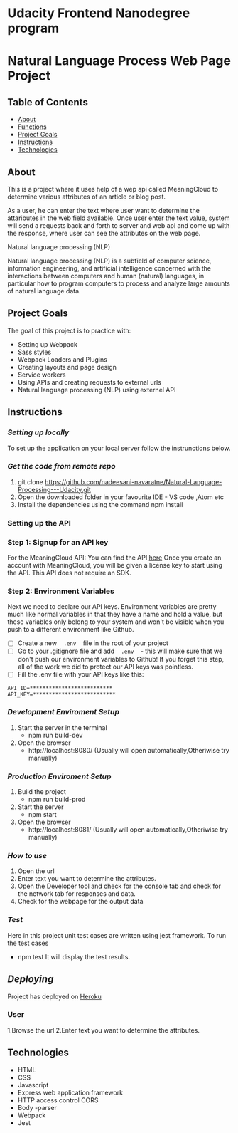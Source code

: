 # Udacity Frontend Nanodegree program

# Natural Language Process Web Page Project

## Table of Contents

* [About](#about)
* [Functions](#functions)
* [Project Goals](#project_goals)
* [Instructions](#instructions)
* [Technologies](#technologies)

## About

This is a project where it uses help of a wep api called MeaningCloud to determine various attributes of an article or blog post.

As a user, he can enter the text where user want to determine the attaributes in the web field available. Once user enter the text value, system will send a requests back and forth to server and web api and come up with the response, where user can see the attributes on the web page.

Natural language processing (NLP)

  Natural language processing (NLP) is a subfield of computer science, information engineering, and artificial intelligence concerned with the interactions between computers and human (natural) languages, in particular how to program computers to process and analyze large amounts of natural language data.

## Project Goals

The goal of this project is to practice with:

* Setting up Webpack
* Sass styles
* Webpack Loaders and Plugins
* Creating layouts and page design
* Service workers
* Using APIs and creating requests to external urls
* Natural language processing (NLP) using externel API

## Instructions

### _Setting up locally_

To set up the application on your local server follow the instrunctions below.

### _Get the code from remote repo_ 

1. git clone https://github.com/nadeesani-navaratne/Natural-Language-Processing---Udacity.git
2. Open the downloaded folder in your favourite IDE - VS code ,Atom etc
3. Install the dependencies using the command npm install

### Setting up the API

### Step 1: Signup for an API key

For the MeaningCloud API: You can find the API [here](https://www.meaningcloud.com/developer/sentiment-analysis) Once you create an account with MeaningCloud, you will be given a license key to start using the API. This API does not require an SDK.

### Step 2: Environment Variables

Next we need to declare our API keys.
Environment variables are pretty much like normal variables in that they have a name and hold a value, but these variables only belong to your system and won't be visible when you push to a different environment like Github.

* [ ] Create a new ` `  ` .env `  ` ` file in the root of your project
* [ ] Go to your .gitignore file and add ` `  ` .env `  ` ` - this will make sure that we don't push our environment variables to Github! If you forget this step, all of the work we did to protect our API keys was pointless.
* [ ] Fill the .env file with your API keys like this:

``` 
API_ID=**************************
API_KEY=**************************

```
### _Development Enviroment Setup_

1. Start the server in the terminal 
    - npm run build-dev
2. Open the browser 
    - http://localhost:8080/ (Usually will open automatically,Otheriwise try manually)

### _Production Enviroment Setup_

1. Build the project 
    - npm run build-prod
2. Start the server
    - npm start  
3. Open the browser 
    - http://localhost:8081/ (Usually will open automatically,Otheriwise try manually)

### _How to use_    
1. Open the url 
2. Enter text you want to determine the attributes.
3. Open the Developer tool and check for the console tab and check for the network tab for responses and data.
4. Check for the webpage for the output data


### _Test_

Here in this project unit test cases are written using jest framework.
To run the test cases 
 - npm test
It will display the test results.

## _Deploying_

Project has  deployed on  [Heroku](https://www.heroku.com/) 

### User
1.Browse the url
2.Enter text you want to determine the attributes.

## Technologies

* HTML
* CSS
* Javascript 
* Express web application framework
* HTTP access control CORS
* Body -parser
* Webpack
* Jest 
